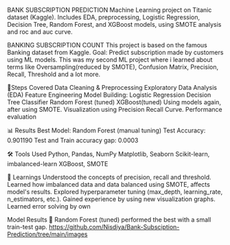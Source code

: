 BANK SUBSCRIPTION PREDICTION
Machine Learning project on Titanic dataset (Kaggle). Includes EDA, preprocessing, Logistic Regression, Decision Tree, Random Forest, and XGBoost models, using SMOTE analysis and roc and auc curve.

BANKING SUBSCRIPTION COUNT
This project is based on the famous Banking dataset from Kaggle.
Goal: Predict subscription made by customers using ML models. This was my second ML project where i learned about terms like Oversampling(reduced by SMOTE), Confusion Matrix, Precision, Recall, Threshold and a lot more.

🔹Steps Covered
Data Cleaning & Preprocessing
Exploratory Data Analysis (EDA)
Feature Engineering
Model Building:
Logistic Regression
Decision Tree Classifier
Random Forest (tuned)
XGBoost(tuned)
Using models again, after using SMOTE.
Visualization using Precision Recall Curve.
Performance evaluation

📊 Results
Best Model: Random Forest (manual tuning)
Test Accuracy: 0.901190
Test and Train accuracy gap: 0.0003

🛠️ Tools Used
Python, Pandas, NumPy
Matplotlib, Seaborn
Scikit-learn, imbalanced-learn
XGBoost, SMOTE

📖 Learnings
Understood the concepts of precision, recall and threshold.
Learned how imbalanced data and data balanced using SMOTE, affects model's results.
Explored hyperparameter tuning (max_depth, learning_rate, n_estimators, etc.).
Gained experience by using new visualization graphs.
Learned error solving by own

Model Results 🎯
Random Forest (tuned) performed the best with a small train-test gap.
https://github.com/Nisdiya/Bank-Subsciption-Prediction/tree/main/images
